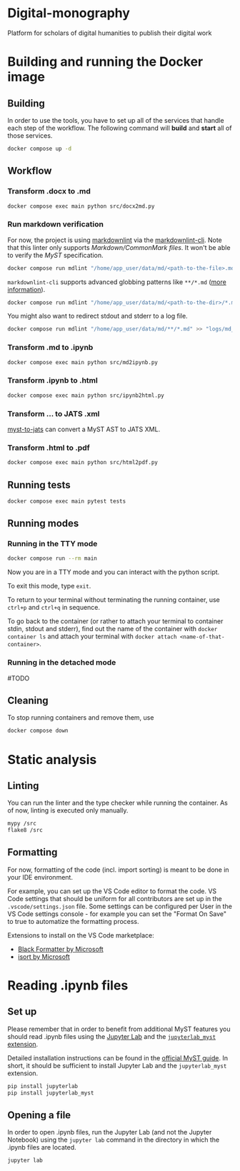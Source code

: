 # Digital-monography
Platform for scholars of digital humanities to publish their digital work

# Building and running the Docker image

## Building

In order to use the tools, you have to set up all of the services that handle each step of the workflow. The following command will **build** and **start** all of those services.

```sh
docker compose up -d
```

## Workflow

### Transform .docx to .md

```sh
docker compose exec main python src/docx2md.py
```

### Run markdown verification

For now, the project is using [markdownlint](https://github.com/DavidAnson/markdownlint) via the [markdownlint-cli](https://github.com/igorshubovych/markdownlint-cli). Note that this linter only supports _Markdown/CommonMark files_. It won't be able to verify the _MyST_ specification.

```sh
docker compose run mdlint "/home/app_user/data/md/<path-to-the-file>.md"
```

`markdownlint-cli` supports advanced globbing patterns like `**/*.md` ([more information](https://github.com/isaacs/node-glob/blob/main/README.md#glob-primer)).

```sh
docker compose run mdlint "/home/app_user/data/md/<path-to-the-dir>/*.md"
```

You might also want to redirect stdout and stderr to a log file.

```sh
docker compose run mdlint "/home/app_user/data/md/**/*.md" >> "logs/md_linting.log" 2>&1
```

### Transform .md to .ipynb

```sh
docker compose exec main python src/md2ipynb.py
```

### Transform .ipynb to .html

```sh
docker compose exec main python src/ipynb2html.py
```

### Transform ... to JATS .xml

[myst-to-jats](https://github.com/executablebooks/mystmd/tree/main/packages/myst-to-jats) can convert a MyST AST to JATS XML.

### Transform .html to .pdf

```sh
docker compose exec main python src/html2pdf.py
```

## Running tests

```sh
docker compose exec main pytest tests
```

## Running modes

### Running in the TTY mode

```sh
docker compose run --rm main
```

Now you are in a TTY mode and you can interact with the python script.

To exit this mode, type `exit`.

To return to your terminal without terminating the running container, use `ctrl+p` and `ctrl+q` in sequence.

To go back to the container (or rather to attach your terminal to container stdin, stdout and stderr), find out the name of the container with `docker container ls` and attach your terminal with `docker attach <name-of-that-container>`.

### Running in the detached mode

#TODO

## Cleaning

To stop running containers and remove them, use

```sh
docker compose down
```

# Static analysis

## Linting

You can run the linter and the type checker while running the container. As of now, linting is executed only manually.

```sh
mypy /src
flake8 /src
```

## Formatting

For now, formatting of the code (incl. import sorting) is meant to be done in your IDE environment.

For example, you can set up the VS Code editor to format the code. VS Code settings that should be uniform for all contributors are set up in the `.vscode/settings.json` file. Some settings can be configured per User in the VS Code settings console - for example you can set the "Format On Save" to true to automatize the formatting process.

Extensions to install on the VS Code marketplace:
* [Black Formatter by Microsoft](https://marketplace.visualstudio.com/items?itemName=ms-python.black-formatter)
* [isort by Microsoft](https://marketplace.visualstudio.com/items?itemName=ms-python.isort)

# Reading .ipynb files

## Set up

Please remember that in order to benefit from additional MyST features you should read .ipynb files using the [Jupyter Lab](https://jupyterlab.readthedocs.io/en/latest/) and the [`jupyterlab_myst` extension](https://github.com/executablebooks/jupyterlab-myst).

Detailed installation instructions can be found in the [official MyST guide](https://mystmd.org/guide/quickstart-jupyter-lab-myst). In short, it should be sufficient to install Jupyter Lab and the `jupyterlab_myst` extension.

```sh
pip install jupyterlab
pip install jupyterlab_myst
```

## Opening a file

In order to open .ipynb files, run the Jupyter Lab (and not the Jupyter Notebook) using the `jupyter lab` command in the directory in which the .ipynb files are located.

```sh
jupyter lab
```
